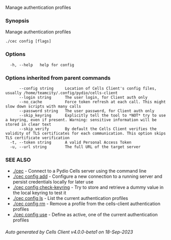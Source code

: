 Manage authentication profiles

### Synopsis

Manage authentication profiles

```
./cec config [flags]
```

### Options

```
  -h, --help   help for config
```

### Options inherited from parent commands

```
      --config string     Location of Cells Client's config files, usually /home/teamcity/.config/pydio/cells-client
      --login string      The user login, for Client auth only
      --no_cache          Force token refresh at each call. This might slow down scripts with many calls
      --password string   The user password, for Client auth only
      --skip_keyring      Explicitly tell the tool to *NOT* try to use a keyring, even if present. Warning: sensitive information will be stored in clear text
      --skip_verify       By default the Cells Client verifies the validity of TLS certificates for each communication. This option skips TLS certificate verification
  -t, --token string      A valid Personal Access Token
  -u, --url string        The full URL of the target server
```

### SEE ALSO

* [./cec](./cec)	 - Connect to a Pydio Cells server using the command line
* [./cec config add](./cec-config-add)	 - Configure a new connection to a running server and persist credentials locally for later use
* [./cec config check-keyring](./cec-config-check-keyring)	 - Try to store and retrieve a dummy value in the local keyring to test it
* [./cec config ls](./cec-config-ls)	 - List the current authentication profiles
* [./cec config rm](./cec-config-rm)	 - Remove a profile from the cells-client authentication profiles
* [./cec config use](./cec-config-use)	 - Define as active, one of the current authentication profiles

###### Auto generated by Cells Client v4.0.0-beta1 on 18-Sep-2023
